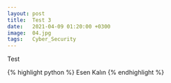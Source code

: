 ```yaml
---
layout: post
title:  Test 3
date:   2021-04-09 01:20:00 +0300
image:  04.jpg
tags:   Cyber_Security
---
```


Test

{% highlight python %} 
Esen Kalın
{% endhighlight %}

